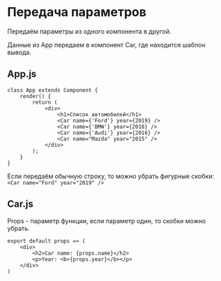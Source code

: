# Передача параметров
Передаём параметры из одного компонента в другой.

Данные из App передаем в компонент Car, где находится шаблон вывода.

## App.js
    class App extends Component {
        render() {
            return (
                <div>
                    <h1>Список автомобилей</h1>
                    <Car name={'Ford'} year={2019} />
                    <Car name={'BMW'} year={2018} />
                    <Car name={'Audi'} year={2016} />
                    <Car name="Mazda" year="2015" />
                </div>
            );
        }
    }

Если передаём обычную строку, то можно убрать фигурные скобки: `<Car name="Ford" year="2019" />`

## Car.js
Props - параметр функции, если параметр один, то скобки можно убрать.

    export default props => (
        <div>
            <h2>Car name: {props.name}</h2>
            <p>Year: <b>{props.year}</b></p>
        </div>
    )

